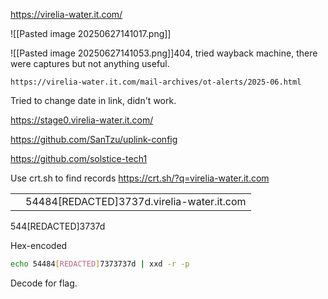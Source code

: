 https://virelia-water.it.com/

![[Pasted image 20250627141017.png]]


![[Pasted image 20250627141053.png]]404, tried wayback machine, there were captures but not anything useful.

`https://virelia-water.it.com/mail-archives/ot-alerts/2025-06.html`

Tried to change date in link, didn't work.

https://stage0.virelia-water.it.com/

https://github.com/SanTzu/uplink-config

https://github.com/solstice-tech1

Use crt.sh to find records https://crt.sh/?q=virelia-water.it.com

|     |                                           |
| --- | ----------------------------------------- |
|     | 54484[REDACTED]3737d.virelia-water.it.com |
544[REDACTED]3737d

Hex-encoded

```bash
echo 54484[REDACTED]7373737d | xxd -r -p

```

Decode for flag.